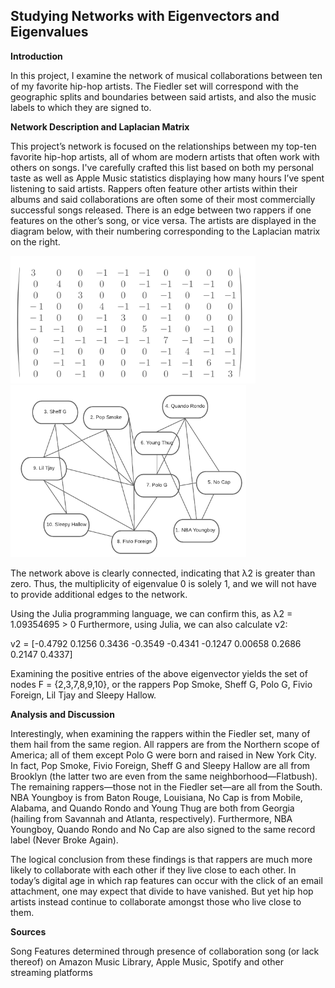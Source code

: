 ## Studying Networks with Eigenvectors and Eigenvalues

**Introduction**

In this project, I examine the network of musical collaborations between ten of my favorite hip-hop artists. The Fiedler set will correspond with the geographic splits and boundaries between said artists, and also the music labels to which they are signed to. 


**Network Description and Laplacian Matrix**

This project’s network is focused on the relationships between my top-ten favorite hip-hop artists, all of whom are modern artists that often work with others on songs. I've carefully crafted this list based on both my personal taste as well as Apple Music statistics displaying how many hours I’ve spent listening to said artists. Rappers often feature other artists within their albums and said collaborations are often some of their most commercially successful songs released. There is an edge between two rappers if one features on the other’s song, or vice versa. The artists are displayed in the diagram below, with their numbering corresponding to the Laplacian matrix on the right.



![My Remote Image](https://github.com/mkoster10/Laplaciangitpage/blob/gh-pages/matrix%20image.png)
![My ](https://github.com/mkoster10/Laplaciangitpage/blob/gh-pages/network.png)
 
The network above is clearly connected, indicating that λ2 is greater than zero. Thus, the multiplicity of eigenvalue 0 is solely 1, and we will not have to provide additional edges to the network. 

Using the Julia programming language, we can confirm this, as λ2 = 1.09354695 > 0 
Furthermore, using Julia, we can also calculate v2:

v2 = [-0.4792  0.1256  0.3436  -0.3549  -0.4341  -0.1247  0.00658  0.2686  0.2147  0.4337]

Examining the positive entries of the above eigenvector yields the set of nodes F = {2,3,7,8,9,10}, or the rappers Pop Smoke, Sheff G, Polo G, Fivio Foreign, Lil Tjay and Sleepy Hallow.
 
**Analysis and Discussion**

Interestingly, when examining the rappers within the Fiedler set, many of them hail from the same region. All rappers are from the Northern scope of America; all of them except Polo G were born and raised in New York City. In fact, Pop Smoke, Fivio Foreign, Sheff G and Sleepy Hallow are all from Brooklyn (the latter two are even from the same neighborhood—Flatbush). The remaining rappers—those not in the Fiedler set—are all from the South. NBA Youngboy is from Baton Rouge, Louisiana, No Cap is from Mobile, Alabama, and Quando Rondo and Young Thug are both from Georgia (hailing from Savannah and Atlanta, respectively). Furthermore, NBA Youngboy, Quando Rondo and No Cap are also signed to the same record label (Never Broke Again).

The logical conclusion from these findings is that rappers are much more likely to collaborate with each other if they live close to each other. In today’s digital age in which rap features can occur with the click of an email attachment, one may expect that divide to have vanished. But yet hip hop artists instead continue to collaborate amongst those who live close to them. 

**Sources**


Song Features determined through presence of collaboration song (or lack thereof) on Amazon Music Library, Apple Music, Spotify and other streaming platforms
